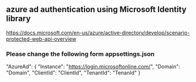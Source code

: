 ## azure ad authentication using Microsoft Identity library

https://docs.microsoft.com/en-us/azure/active-directory/develop/scenario-protected-web-api-overview

### Please change the following form appsettings.json

"AzureAd": {
"Instance": "https://login.microsoftonline.com/",
"Domain": "Domain",
"ClientId": "ClientId",
"TenantId": "TenanId"
}
